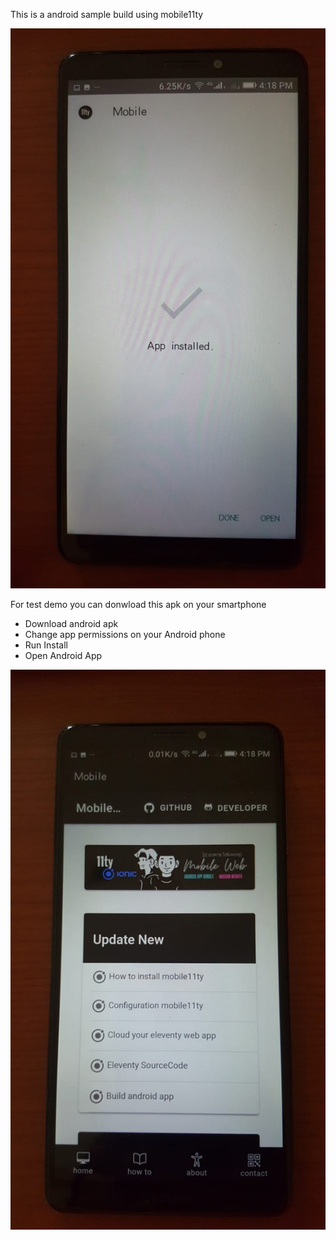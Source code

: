This is a android sample build using mobile11ty

![install android 11ty](11tyandroid.jpg)

For test demo you can donwload this apk on your smartphone
+ Download android apk
+ Change app permissions on your Android phone
+ Run Install
+ Open Android App

![install android 11ty](android11ty.jpg)
